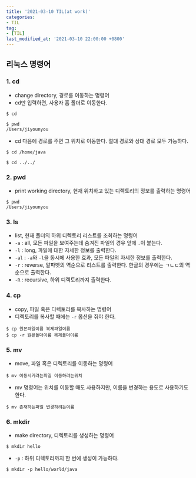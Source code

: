 ```yaml
---
title: '2021-03-10 TIL(at work)'
categories:
- TIL
tag:
- [TIL]
last_modified_at: '2021-03-10 22:00:00 +0800'
---
```


## 리눅스 명령어
### 1. cd
- change directory, 경로를 이동하는 명령어
- cd만 입력하면, 사용자 홈 폴더로 이동한다.
```
$ cd

$ pwd
/Users/jiyounyou
```

- cd 다음에 경로를 주면 그 위치로 이동한다. 절대 경로와 상대 경로 모두 가능하다.

```
$ cd /home/java

$ cd ../../
```

### 2. pwd
- print working directory, 현재 위치하고 있는 디렉토리의 정보를 출력하는 명령어

```
$ pwd
/Users/jiyounyou
```

### 3. ls
- list, 현재 폴더의 하위 디렉토리 리스트를 조회하는 명령어
- `-a` : all, 모든 파일을 보여주는데 숨겨진 파일의 경우 앞에 `.`이 붙는다.
- `-l` : long, 파일에 대한 자세한 정보를 출력한다.
- `-al` : `-a`와 `-l`을 동시에 사용한 효과, 모든 파일의 자세한 정보를 출력한다.
- `-r` : reverse, 알파벳의 역순으로 리스트를 출력한다. 한글의 경우에는 ㄱㄴㄷ의 역순으로 출력한다.
- `-R` : recursive, 하위 디렉토리까지 출력한다.

### 4. cp
- copy, 파일 혹은 디렉토리를 복사하는 명령어
- 디렉토리를 복사할 때에는 `-r` 옵션을 줘야 한다.

```
$ cp 원본파일이름 복제파일이름
$ cp -r 원본폴더이름 복제폴더이름
```

### 5. mv
- move, 파일 혹은 디렉토리를 이동하는 명령어

```
$ mv 이동시키려는파일 이동하려는위치
```

- mv 명령어는 위치를 이동할 때도 사용하지만, 이름을 변경하는 용도로 사용하기도 한다.

```
$ mv 존재하는파일 변경하려는이름
```

### 6. mkdir
- make directory, 디렉토리를 생성하는 명령어

```
$ mkdir hello
```

- `-p` : 하위 디렉토리까지 한 번에 생성이 가능하다.

```
$ mkdir -p hello/world/java
```
